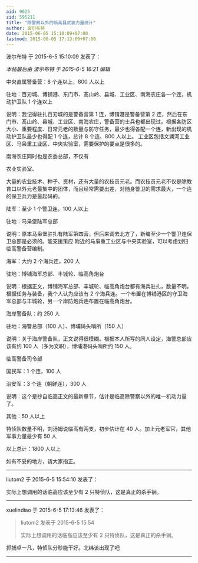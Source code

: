 ```yaml
---
aid: 9025
zid: 595211
title: "除警察以外的临高县武装力量统计"
author: 波尔布特
date: 2015-06-05 15:10:09+07:00
lastmod: 2015-06-05 17:13:00+07:00
---
```


波尔布特 于 2015-6-5 15:10:09 发表了：

_本帖最后由 波尔布特 于 2015-6-5 16:21 编辑_

中央直属警备营：8 个连以上，800 人以上

驻地：百刃城、博铺港、东门市、髙山岭、县城、工业区、南海农庄各一个连，机动护卫队 1 个连以上

说明：我记得驻扎百刃城的是警备营第 1 连，博铺港是警备营第 2 连，然后在东门市、髙山岭、县城、工业区、南海农庄，警备营的士兵也都出现过。根据各防区大小、重要程度、日常元老的数量与防守任务，最少也得各配一个连，新出现的机动护卫队最少也得配 1 个连，总计 8 个连、800 人以上。
工业区包括文澜河工业区、马枭重工业区、中央实验室，需要保护的要点是很多的。

南海农庄同时也是农委总部，不仅有

农业实验室、

大量的农业技术、种子、资材，还有大量的农技员元老。而农技员元老不仅是除教育口以外元老最集中的团体，而且经常需要出差，对随身警卫的需求最大，一个连的保卫兵力是最起码的。

陆军：至少 1 个警卫连，100 人以上

驻地：马枭堡陆军总部

说明：原本马枭堡驻扎有陆军第四营，但后来调去北方了，新编至少一个警卫连保卫总部是必须的。能支援策应
附近的马枭重工业区与中央实验室，可以考虑划归临高警备营编制。

海军：大约 2 个海兵连，200 人

驻地：博铺海军总部、丰城轮、临高角炮台

说明：根据正文，博铺海军总部、丰城轮、临高角炮台都有海兵驻扎，数量不明。根据任务与装备，我个人认为应该有 2 个海兵连。一个布置在博铺港区的守卫海军总部与丰城轮，另一个岸防炮兵连布置在临高角炮台。

海岸警备队：约 250 人

驻地：海警总部（100 人）、博埔码头哨所（150 人）

说明：关于海岸警备队，正文说得很模糊。根据本人所写的同人设定，海警总部应该有约 100 人（多为文职），博埔港码头哨所约 150 人。

临高警备司令部

国民军：1 个连，100 人

治安军：3 个连（朝鲜连），300 人

说明：这个是抄自临高正文的最新章节，估计是临高除警察以外的唯一机动力量了。

其他：50 人以上

特侦队数量不明，刘汤姆说临高有两支，初步估计在 40 人。加上元老军官，其他军事力量最少有 50 人

以上总计：1800 人以上

如有不妥的地方，请大家指正。

---

liutom2 于 2015-6-5 15:54:10 发表了：

实际上想调用的话临高应该至少有 2 只特侦队，这是真正的杀手锏。

---

xuelindiao 于 2015-6-5 17:13:46 发表了：

> liutom2 发表于 2015-6-5 15:54
>
> 实际上想调用的话临高应该至少有 2 只特侦队，这是真正的杀手锏。

抓捕卓一凡，特侦队分秒能干好。北纬该出现了吧

---
